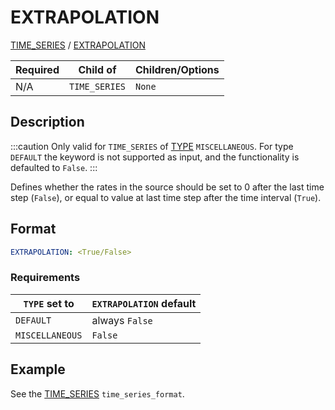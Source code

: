 # EXTRAPOLATION
 
[TIME_SERIES](/about/references/keywords/TIME_SERIES.md) / 
[EXTRAPOLATION](/about/references/keywords/EXTRAPOLATION.md)

| Required   | Child of                  | Children/Options                   |
|------------|---------------------------|------------------------------------|
| N/A         | `TIME_SERIES`         | `None`   |

## Description
:::caution
Only valid for `TIME_SERIES` of [TYPE](/about/references/keywords/TYPE.md) `MISCELLANEOUS`. For type
`DEFAULT` the keyword is not supported as input, and the functionality is defaulted to `False`.
:::

Defines whether the rates in the source should be set to 0 after the last time step (`False`), or equal
to value at last time step after the time interval (`True`).


## Format
~~~~~~~~yaml
EXTRAPOLATION: <True/False>
~~~~~~~~

### Requirements

| `TYPE` set to                       | `EXTRAPOLATION` default |
|-------------------------------------|-------------------------|
| `DEFAULT`                           | always `False`          |
| `MISCELLANEOUS`                     | `False`                 |

## Example
See the [TIME_SERIES](/about/references/keywords/TIME_SERIES.md) `time_series_format`.


